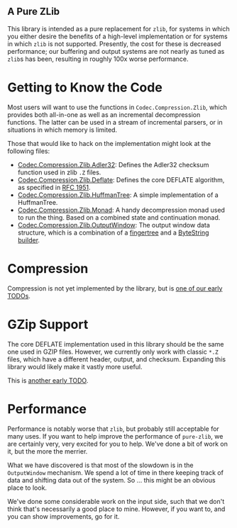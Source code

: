 A Pure ZLib
-----------

This library is intended as a pure replacement for `zlib`, for systems in which
you either desire the benefits of a high-level implementation or for systems in
which `zlib` is not supported. Presently, the cost for these is decreased
performance; our buffering and output systems are not nearly as tuned as `zlib`s
has been, resulting in roughly 100x worse performance.

Getting to Know the Code
========================

Most users will want to use the functions in `Codec.Compression.Zlib`, which
provides both all-in-one as well as an incremental decompression functions. The
latter can be used in a stream of incremental parsers, or in situations in which
memory is limited.

Those that would like to hack on the implementation might look at the following
files:

  * [Codec.Compression.Zlib.Adler32](src/Codec/Compression/Zlib/Adler32.hs):
    Defines the Adler32 checksum function used in zlib `.Z` files.
  * [Codec.Compression.Zlib.Deflate](src/Codec/Compression/Zlib/Deflate.hs):
    Defines the core DEFLATE algorithm, as specified in [RFC
    1951](https://www.ietf.org/rfc/rfc1951.txt).
  * [Codec.Compression.Zlib.HuffmanTree](src/Codec/Compression/Zlib/HuffmanTree.hs):
    A simple implementation of a HuffmanTree.
  * [Codec.Compression.Zlib.Monad](src/Codec/Compression/Zlib/Monad.hs): A handy
    decompression monad used to run the thing. Based on a combined state and
    continuation monad.
  * [Codec.Compression.Zlib.OutputWindow](src/Codec/Compression/Zlib/OutputWindow.hs):
    The output window data structure, which is a combination of a
    [fingertree](https://hackage.haskell.org/package/fingertree) and a [ByteString
    builder](https://hackage.haskell.org/package/bytestring-0.10.8.1/docs/Data-ByteString-Builder.html).

Compression
========================

Compression is not yet implemented by the library, but is [one of our early
TODOs](#5).

GZip Support
========================

The core DEFLATE implementation used in this library should be the same one used
in GZIP files. However, we currently only work with classic `*.Z` files, which
have a different header, output, and checksum. Expanding this library would
likely make it vastly more useful.

This is [another early TODO](#4).

Performance
========================

Performance is notably worse that `zlib`, but probably still acceptable for many
uses. If you want to help improve the performance of `pure-zlib`, we are
certainly very, very excited for you to help. We've done a bit of work on it,
but the more the merrier.

What we have discovered is that most of the slowdown is in the `OutputWindow`
mechanism. We spend a lot of time in there keeping track of data and shifting
data out of the system. So ... this might be an obvious place to look.

We've done some considerable work on the input side, such that we don't think
that's necessarily a good place to mine. However, if you want to, and you can
show improvements, go for it.
